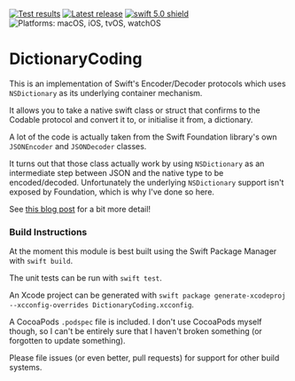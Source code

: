 [comment]: <> (Header Generated by ActionStatus 2.0 - 377)

[![Test results][tests shield]][actions] 
[![Latest release][release shield]][releases] 
[![swift 5.0 shield]][swift] 
![Platforms: macOS, iOS, tvOS, watchOS][platforms shield]

[release shield]: https://img.shields.io/github/v/release/gering/DictionaryCoding
[platforms shield]: https://img.shields.io/badge/platforms-macOS_iOS_tvOS_watchOS-lightgrey.svg?style=flat "macOS, iOS, tvOS, watchOS"
[tests shield]: https://github.com/gering/DictionaryCoding/workflows/Tests/badge.svg
[swift 5.0 shield]: https://img.shields.io/badge/swift-5.0-F05138.svg "Swift 5.0"

[swift]: https://swift.org
[releases]: https://github.com/gering/DictionaryCoding/releases
[actions]: https://github.com/gering/DictionaryCoding/actions

[comment]: <> (End of ActionStatus Header)


# DictionaryCoding

This is an implementation of Swift's Encoder/Decoder protocols which uses `NSDictionary` as its underlying container mechanism.

It allows you to take a native swift class or struct that confirms to the Codable protocol and convert it to, or initialise it from, a dictionary.

A lot of the code is actually taken from the Swift Foundation library's own `JSONEncoder` and `JSONDecoder` classes.

It turns out that those class actually work by using `NSDictionary` as an intermediate step between JSON and the native type to be encoded/decoded. Unfortunately the underlying `NSDictionary` support isn't exposed by Foundation, which is why I've done so here.

See [this blog post](http://elegantchaos.com/2018/02/21/decoding-dictionaries-in-swift.html) for a bit more detail!

### Build Instructions

At the moment this module is best built using the Swift Package Manager with `swift build`.

The unit tests can be run with `swift test`.

An Xcode project can be generated with `swift package generate-xcodeproj  --xcconfig-overrides DictionaryCoding.xcconfig`.

A CocoaPods `.podspec` file is included. I don't use CocoaPods myself though, so I can't be entirely sure that I haven't broken something (or forgotten to update something).

Please file issues (or even better, pull requests) for support for other build systems.
